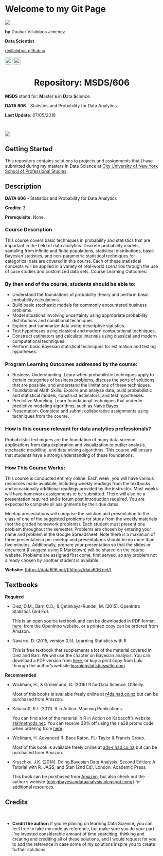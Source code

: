 <h1>Welcome to my Git Page</h1>

![](https://github.com/dvillalobos/MSDS/blob/master/images/devj-144x144.png)

**by** Duubar Villalobos Jimenez

**Data Scientist**

[dvillalobos.github.io](https://dvillalobos.github.io)

<a href="https://www.linkedin.com/in/duubar/"><img src="https://github.com/dvillalobos/MSDS/blob/master/images/linkedin.png" width="24" height="24" title="Linkedin" alt="Linkedin"></a>
<a href="https://www.youtube.com/mydvtech"><img src="https://github.com/dvillalobos/MSDS/blob/master/images/youtube.png" width="24" height="24" title="Youtube" alt="Youtube"></a>



<center><h1>Repository: MSDS/606</center>

**MSDS** stand for: **M**aster'**s** in **D**ata **S**cience.

**DATA 606** - Statistics and Probability for Data Analytics.

**Last Update:**  07/05/2019

<br />


![](https://github.com/dvillalobos/MSDS/blob/master/images/computer.png)


## Getting Started

This repository contains solutions to projects and assignments that I have submitted during my masters in Data Science at [City University of New York School of Professional Studies](https://sps.cuny.edu/academics/graduate/master-science-data-science-ms).

## Description

**DATA 606** - Statistics and Probability for Data Analytics

**Credits:** 3.

**Prerequisite:** None.

### Course Description

This course covers basic techniques in probability and statistics that are important in the field of data analytics. Discrete probability models, sampling from infinite and finite populations, statistical distributions, basic Bayesian statistics, and non-parametric statistical techniques for categorical data are covered in this course. Each of these statistical concepts will be applied in a variety of real-world scenarios through the use of case studies and customized data sets.
Course Learning Outcomes:

### By then end of the course, students should be able to:

- Understand the foundations of probability theory and perform basic probability calculations.
- Build basic stochastic models for commonly encountered business problems.
- Model situations involving uncertainty using appropriate probability distributions and conditional techniques.
- Explore and summarize data using descriptive statistics.
- Test hypotheses using classical and modern computational techniques.
- Construct estimators and calculate intervals using classical and modern computational techniques.
- Perform basic Bayesian statistical techniques for estimation and testing hypotheses.

### Program Learning Outcomes addressed by the course:

- Business Understanding. Learn when probabilistic techniques apply to certain categories of business problems, discuss the sorts of solutions that are possible, and understand the limitations of these techniques.
- Foundational Math Skills. Explore and analyze data, build probabilistic and statistical models, construct estimators, and test hypotheses.
- Predictive Modeling. Learn foundational techniques that underlie predictive modeling algorithms, such as Naïve Bayes.
- Presentation. Complete and submit collaborative assignments using techniques from the course.

### How is this course relevant for data analytics professionals?

Probabilistic techniques are the foundation of many data science applications from data exploration and visualization to outlier analysis, stochastic modelling, and data mining algorithms. This course will ensure that students have a strong understanding of these foundations.


### How This Course Works:

This course is conducted entirely online. Each week, you will have various resources made available, including weekly readings from the textbooks and occasionally additional readings provided by the instructor. Most weeks will have homework assignments to be submitted. There will also be a presentation required and a forum post introduction required. You are expected to complete all assignments by their due dates.

Meetup presentations will comprise the solution and presentation to the class of one of the suggested problems for study from the weekly materials (not the graded homework problems). Each student must present one problem throughout the semester. Problems are chosen by entering your name and problem in the Google Spreadsheet. Note there is a maximum of three presentatiosn per meetup and presentations should be no more than five minutes. Additionally, prepare your presentation so that the slides or document (I suggest using R Markdown) will be shared on the course website. Problems are assigned first come, first served, so any problem not already chosen by another student is available.

**Website:** [https://data606.net/](https://data606.net/)

## Textbooks

**Required**

- Diez, D.M., Barr, C.D., & Çetinkaya-Rundel, M. (2015). OpenIntro Statistics (3rd Ed).

  This is an open source textbook and can be downloaded in PDF format [here](https://www.openintro.org/stat/textbook.php), from the OpenIntro website, or a printed copy can be ordered from Amazon.

- Navarro, D. (2015, version 0.5). Learning Statistics with R

  This is free textbook that supplements a lot of the material covered in Diez and Barr. We will use the chapter on Bayesian analysis. You can download a PDF version from [here](https://learningstatisticswithr.com/lsr-0.6.pdf), or buy a print copy from Lulu through the author’s website [learningstatisticswithr.com](https://learningstatisticswithr.com/).

**Recommended**

- Wickham, H., & Grolemund, G. (2016) R for Data Science. O’Reilly.

  Most of this books is available freely online at [r4ds.had.co.nz](https://r4ds.had.co.nz/) but can be purchased from Amazon.

- Kabacoff, R.I. (2011). R in Action. Manning Publications.

  You can find a lot of the material in R in Action on Kabacoff’s website, [statmethods.net](http://statmethods.net/). You can receive 38% off using the ria38 promo code when ordering from [here](http://www.manning.com/kabacoff/).

- Wickham, H. Advanced R. Baca Raton, FL: Taylor & Francis Group.

  Most of this book is available freely online at [adv-r.had.co.nz](http://adv-r.had.co.nz/) but can be purchased from Amazon.

- Kruschke, J.K. (2014). Doing Bayesian Data Analysis, Second Edition: A Tutorial with R, JAGS, and Stan (2nd Ed). London: Academic Press.

  This book can be purchased from [Amazon](http://www.amazon.com/Doing-Bayesian-Data-Analysis-Second/dp/0124058884/ref=sr_1_1?ie=UTF8&qid=1436794516&sr=8-1&keywords=doing+bayesian+data+analysis&pebp=1436794519444&perid=1CYGPQC4K9QKW7FPDGNP), but also check out the author’s webiste ([doingbayesiandataanalysis.blogspot.com/](http://doingbayesiandataanalysis.blogspot.com/)) for additional resources.




## Credits

<br />

- **Credit the author:** If you're planing on learning Data Science, you can feel free to take my code as reference, but make sure you do your part. I've invested considerable amount of time searching, thinking and creating and crediting all of these solutions, and I would request for you to add the reference in case some of my solutions inspire you to create further solutions.

<br />
<br />
